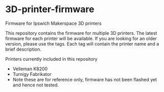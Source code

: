 # 3D-printer-firmware
Firmware for Ipswich Makerspace 3D printers

This repository contains the firmware for multiple 3D printers.  The latest firmware for each printer will be available.  If you are looking for an older version, please use the tags.  Each tag will contain the printer name and a brief description.

Printers currently included in this repository

* Velleman K8200
* Turnigy Fabrikator
 * Note these are for reference only, firmware has not been flashed yet and hence not tested.
